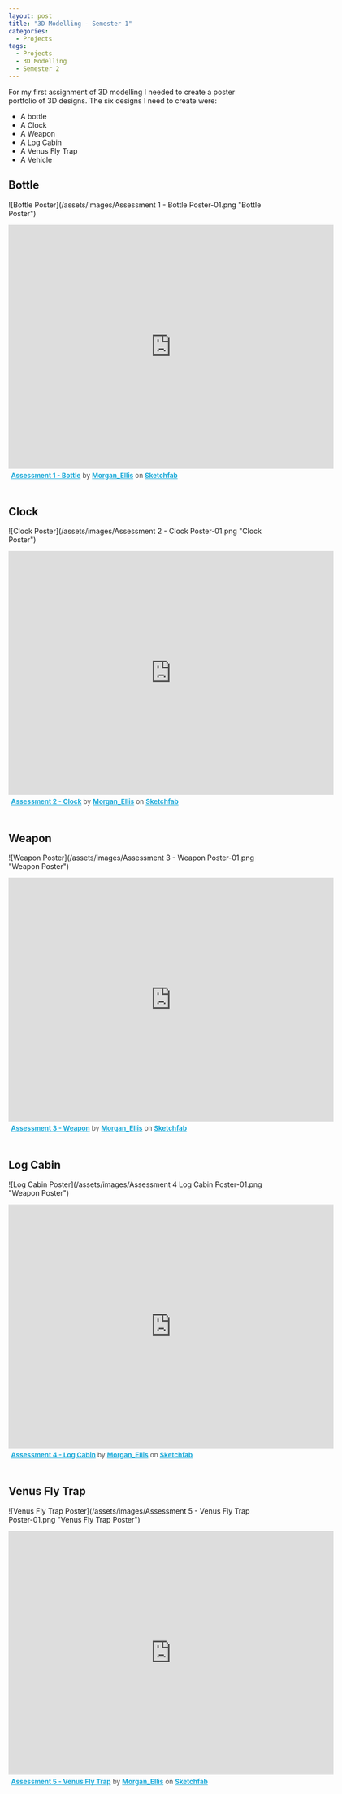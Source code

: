 ```yaml
---
layout: post
title: "3D Modelling - Semester 1"
categories:
  - Projects
tags:
  - Projects
  - 3D Modelling
  - Semester 2
---
```


For my first assignment of 3D modelling I needed to create a poster portfolio of 3D designs. The six designs I need to create were:
* A bottle
* A Clock
* A Weapon
* A Log Cabin
* A Venus Fly Trap
* A Vehicle

## Bottle<br/>

![Bottle Poster](/assets/images/Assessment 1 - Bottle Poster-01.png "Bottle Poster")<br/>

<div class="sketchfab-embed-wrapper">
    <iframe title="A 3D model" width="640" height="480" src="https://sketchfab.com/models/383328deb18f4decad379e372cc41a9d/embed?preload=1&amp;ui_controls=1&amp;ui_infos=1&amp;ui_inspector=1&amp;ui_stop=1&amp;ui_watermark=1&amp;ui_watermark_link=1" frameborder="0" allow="autoplay; fullscreen; vr" mozallowfullscreen="true" webkitallowfullscreen="true"></iframe>
    <p style="font-size: 13px; font-weight: normal; margin: 5px; color: #4A4A4A;">
        <a href="https://sketchfab.com/3d-models/assessment-1-bottle-383328deb18f4decad379e372cc41a9d?utm_medium=embed&utm_source=website&utm_campaign=share-popup" target="_blank" style="font-weight: bold; color: #1CAAD9;">Assessment 1 - Bottle</a>
        by <a href="https://sketchfab.com/Morgan_Ellis?utm_medium=embed&utm_source=website&utm_campaign=share-popup" target="_blank" style="font-weight: bold; color: #1CAAD9;">Morgan_Ellis</a>
        on <a href="https://sketchfab.com?utm_medium=embed&utm_source=website&utm_campaign=share-popup" target="_blank" style="font-weight: bold; color: #1CAAD9;">Sketchfab</a>
    </p>
</div><br/>

## Clock<br/>

![Clock Poster](/assets/images/Assessment 2 - Clock Poster-01.png "Clock Poster")<br/>

<div class="sketchfab-embed-wrapper">
    <iframe title="A 3D model" width="640" height="480" src="https://sketchfab.com/models/9730bde86411497fb8e6f43c65364fc3/embed?preload=1&amp;ui_controls=1&amp;ui_infos=1&amp;ui_inspector=1&amp;ui_stop=1&amp;ui_watermark=1&amp;ui_watermark_link=1" frameborder="0" allow="autoplay; fullscreen; vr" mozallowfullscreen="true" webkitallowfullscreen="true"></iframe>
    <p style="font-size: 13px; font-weight: normal; margin: 5px; color: #4A4A4A;">
        <a href="https://sketchfab.com/3d-models/assessment-2-clock-9730bde86411497fb8e6f43c65364fc3?utm_medium=embed&utm_source=website&utm_campaign=share-popup" target="_blank" style="font-weight: bold; color: #1CAAD9;">Assessment 2 - Clock</a>
        by <a href="https://sketchfab.com/Morgan_Ellis?utm_medium=embed&utm_source=website&utm_campaign=share-popup" target="_blank" style="font-weight: bold; color: #1CAAD9;">Morgan_Ellis</a>
        on <a href="https://sketchfab.com?utm_medium=embed&utm_source=website&utm_campaign=share-popup" target="_blank" style="font-weight: bold; color: #1CAAD9;">Sketchfab</a>
    </p>
</div><br/>

## Weapon<br/>

![Weapon Poster](/assets/images/Assessment 3 - Weapon Poster-01.png "Weapon Poster")<br/>

<div class="sketchfab-embed-wrapper">
    <iframe title="A 3D model" width="640" height="480" src="https://sketchfab.com/models/0acb1d737c0641be88d6cd10881fd069/embed?preload=1&amp;ui_controls=1&amp;ui_infos=1&amp;ui_inspector=1&amp;ui_stop=1&amp;ui_watermark=1&amp;ui_watermark_link=1" frameborder="0" allow="autoplay; fullscreen; vr" mozallowfullscreen="true" webkitallowfullscreen="true"></iframe>
    <p style="font-size: 13px; font-weight: normal; margin: 5px; color: #4A4A4A;">
        <a href="https://sketchfab.com/3d-models/assessment-3-weapon-0acb1d737c0641be88d6cd10881fd069?utm_medium=embed&utm_source=website&utm_campaign=share-popup" target="_blank" style="font-weight: bold; color: #1CAAD9;">Assessment 3 - Weapon</a>
        by <a href="https://sketchfab.com/Morgan_Ellis?utm_medium=embed&utm_source=website&utm_campaign=share-popup" target="_blank" style="font-weight: bold; color: #1CAAD9;">Morgan_Ellis</a>
        on <a href="https://sketchfab.com?utm_medium=embed&utm_source=website&utm_campaign=share-popup" target="_blank" style="font-weight: bold; color: #1CAAD9;">Sketchfab</a>
    </p>
</div><br/>

## Log Cabin<br/>

![Log Cabin Poster](/assets/images/Assessment 4 Log Cabin Poster-01.png "Weapon Poster")<br/>

<div class="sketchfab-embed-wrapper">
    <iframe title="A 3D model" width="640" height="480" src="https://sketchfab.com/models/fdd1f383bb054608a46c2be09c92e2bc/embed?preload=1&amp;ui_controls=1&amp;ui_infos=1&amp;ui_inspector=1&amp;ui_stop=1&amp;ui_watermark=1&amp;ui_watermark_link=1" frameborder="0" allow="autoplay; fullscreen; vr" mozallowfullscreen="true" webkitallowfullscreen="true"></iframe>
    <p style="font-size: 13px; font-weight: normal; margin: 5px; color: #4A4A4A;">
        <a href="https://sketchfab.com/3d-models/assessment-4-log-cabin-fdd1f383bb054608a46c2be09c92e2bc?utm_medium=embed&utm_source=website&utm_campaign=share-popup" target="_blank" style="font-weight: bold; color: #1CAAD9;">Assessment 4 - Log Cabin</a>
        by <a href="https://sketchfab.com/Morgan_Ellis?utm_medium=embed&utm_source=website&utm_campaign=share-popup" target="_blank" style="font-weight: bold; color: #1CAAD9;">Morgan_Ellis</a>
        on <a href="https://sketchfab.com?utm_medium=embed&utm_source=website&utm_campaign=share-popup" target="_blank" style="font-weight: bold; color: #1CAAD9;">Sketchfab</a>
    </p>
</div><br/>

## Venus Fly Trap<br/>

![Venus Fly Trap Poster](/assets/images/Assessment 5 - Venus Fly Trap Poster-01.png "Venus Fly Trap Poster")<br/>

<div class="sketchfab-embed-wrapper">
    <iframe title="A 3D model" width="640" height="480" src="https://sketchfab.com/models/4b02809f79a54b48b890596ddf00e10f/embed?preload=1&amp;ui_controls=1&amp;ui_infos=1&amp;ui_inspector=1&amp;ui_stop=1&amp;ui_watermark=1&amp;ui_watermark_link=1" frameborder="0" allow="autoplay; fullscreen; vr" mozallowfullscreen="true" webkitallowfullscreen="true"></iframe>
    <p style="font-size: 13px; font-weight: normal; margin: 5px; color: #4A4A4A;">
        <a href="https://sketchfab.com/3d-models/assessment-5-venus-fly-trap-4b02809f79a54b48b890596ddf00e10f?utm_medium=embed&utm_source=website&utm_campaign=share-popup" target="_blank" style="font-weight: bold; color: #1CAAD9;">Assessment 5 - Venus Fly Trap</a>
        by <a href="https://sketchfab.com/Morgan_Ellis?utm_medium=embed&utm_source=website&utm_campaign=share-popup" target="_blank" style="font-weight: bold; color: #1CAAD9;">Morgan_Ellis</a>
        on <a href="https://sketchfab.com?utm_medium=embed&utm_source=website&utm_campaign=share-popup" target="_blank" style="font-weight: bold; color: #1CAAD9;">Sketchfab</a>
    </p>
</div>
